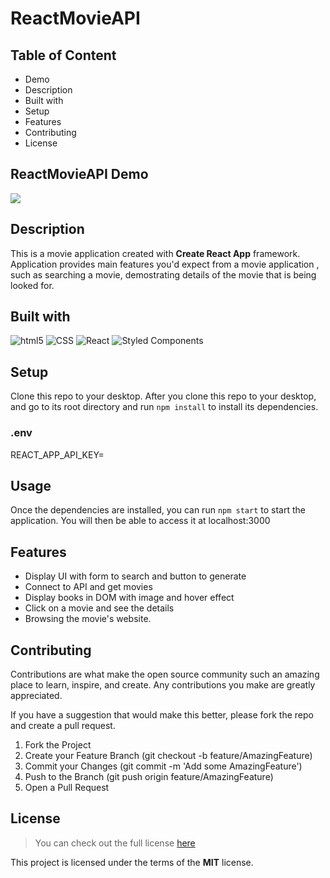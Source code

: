 # ReactMovieAPI 

## Table of Content
- Demo
- Description
- Built with
- Setup
- Features
- Contributing 
- License

## ReactMovieAPI Demo
<img src='https://github.com/stphncrt/ReactMovieAPI/blob/main/IMDB.gif' />

## Description
This is a movie application created with **Create React App** framework. Application provides main features you'd expect from a movie application , such as searching a movie, demostrating details of the movie that is being looked for.

## Built with
<p>
  <img alt="html5" src="https://img.shields.io/badge/-HTML5-E34F26?style=flat-square&logo=html5&logoColor=white" />
  <img alt="CSS" src="https://img.shields.io/badge/-CSS-0f61fa?style=flat-square&logo=CSS3&logoColor=white" />
  <img alt="React" src="https://img.shields.io/badge/-React-45b8d8?style=flat-square&logo=react&logoColor=white" /> 
  <img alt="Styled Components" src="https://img.shields.io/badge/-Styled_Components-db7092?style=flat-square&logo=styled-components&logoColor=white" />
   </p>
   
## Setup
Clone this repo to your desktop.
After you clone this repo to your desktop, and go to its root directory and run `npm install` to install its dependencies.

### .env
REACT_APP_API_KEY=

## Usage
Once the dependencies are installed, you can run `npm start` to start the application. You will then be able to access it at localhost:3000

## Features
- Display UI with form to search and button to generate
- Connect to API and get movies
- Display books in DOM with image and hover effect
- Click on a movie and see the details
- Browsing the movie's website.

## Contributing
Contributions are what make the open source community such an amazing place to learn, inspire, and create. Any contributions you make are greatly appreciated.

If you have a suggestion that would make this better, please fork the repo and create a pull request. 

  1.  Fork the Project
  2.  Create your Feature Branch (git checkout -b feature/AmazingFeature)
  3.  Commit your Changes (git commit -m 'Add some AmazingFeature')
  4.  Push to the Branch (git push origin feature/AmazingFeature)
  5.  Open a Pull Request


## License
> You can check out the full license [here](https://github.com/IgorAntun/node-chat/blob/master/LICENSE)

This project is licensed under the terms of the **MIT** license.





